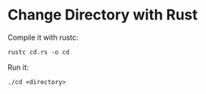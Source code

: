 # Change Directory with Rust

Compile it with rustc:

```
rustc cd.rs -o cd 
```

Run it:
```
./cd <directory>
```
